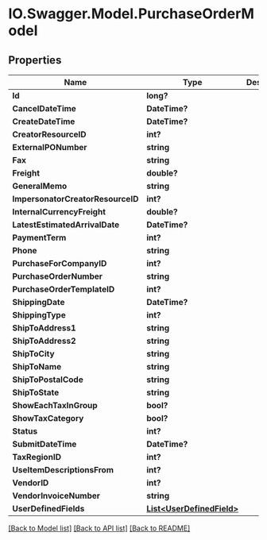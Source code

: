 # IO.Swagger.Model.PurchaseOrderModel
## Properties

Name | Type | Description | Notes
------------ | ------------- | ------------- | -------------
**Id** | **long?** |  | [optional] 
**CancelDateTime** | **DateTime?** |  | [optional] 
**CreateDateTime** | **DateTime?** |  | [optional] 
**CreatorResourceID** | **int?** |  | [optional] 
**ExternalPONumber** | **string** |  | [optional] 
**Fax** | **string** |  | [optional] 
**Freight** | **double?** |  | [optional] 
**GeneralMemo** | **string** |  | [optional] 
**ImpersonatorCreatorResourceID** | **int?** |  | [optional] 
**InternalCurrencyFreight** | **double?** |  | [optional] 
**LatestEstimatedArrivalDate** | **DateTime?** |  | [optional] 
**PaymentTerm** | **int?** |  | [optional] 
**Phone** | **string** |  | [optional] 
**PurchaseForCompanyID** | **int?** |  | [optional] 
**PurchaseOrderNumber** | **string** |  | [optional] 
**PurchaseOrderTemplateID** | **int?** |  | [optional] 
**ShippingDate** | **DateTime?** |  | [optional] 
**ShippingType** | **int?** |  | [optional] 
**ShipToAddress1** | **string** |  | [optional] 
**ShipToAddress2** | **string** |  | [optional] 
**ShipToCity** | **string** |  | [optional] 
**ShipToName** | **string** |  | [optional] 
**ShipToPostalCode** | **string** |  | [optional] 
**ShipToState** | **string** |  | [optional] 
**ShowEachTaxInGroup** | **bool?** |  | [optional] 
**ShowTaxCategory** | **bool?** |  | [optional] 
**Status** | **int?** |  | [optional] 
**SubmitDateTime** | **DateTime?** |  | [optional] 
**TaxRegionID** | **int?** |  | [optional] 
**UseItemDescriptionsFrom** | **int?** |  | [optional] 
**VendorID** | **int?** |  | [optional] 
**VendorInvoiceNumber** | **string** |  | [optional] 
**UserDefinedFields** | [**List&lt;UserDefinedField&gt;**](UserDefinedField.md) |  | [optional] 

[[Back to Model list]](../README.md#documentation-for-models) [[Back to API list]](../README.md#documentation-for-api-endpoints) [[Back to README]](../README.md)

